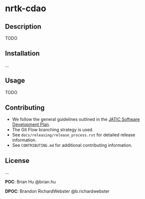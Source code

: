 # nrtk-cdao

## Description
TODO

## Installation
...

## Usage
TODO

## Contributing

- We follow the general guidelines outlined in the
[JATIC Software Development Plan](https://gitlab.jatic.net/jatic/docs/sdp/-/blob/main/Branch,%20Merge,%20Release%20Strategy.md).
- The Git Flow branching strategy is used.
- See `docs/releasing/release_process.rst` for detailed release information.
- See `CONTRIBUTING.md` for additional contributing information.

## License
...

**POC**: Brian Hu @brian.hu

**DPOC**: Brandon RichardWebster @b.richardwebster
